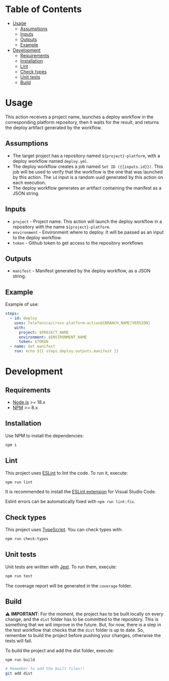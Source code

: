# Table of Contents

* [Usage](#usage)
  * [Assumptions](#assumptions)
  * [Inputs](#inputs)
  * [Outputs](#outputs)
  * [Example](#example)
* [Development](#development)
  * [Requirements](#requirements)
  * [Installation](#installation)
  * [Lint](#lint)
  * [Check types](#check-types)
  * [Unit tests](#unit-tests)
  * [Build](#build)


# Usage

This action receives a project name, launches a deploy workflow in the corresponding platform repository, then it waits for the result, and returns the deploy artifact generated by the workflow.

## Assumptions

- The target project has a repository named `${project}-platform`, with a deploy workflow named `deploy.yml`.
- The deploy workflow creates a job named `Set ID ({{inputs.id}})`. This job will be used to verify that the workflow is the one that was launched by this action. The `id` input is a random uuid generated by this action on each execution.
- The deploy workflow generates an artifact containing the manifest as a JSON string.

## Inputs

- `project` - Project name. This action will launch the deploy workflow in a repository with the name `${project}-platform`.
- `environment` - Environment where to deploy. It will be passed as an input to the deploy workflow.
- `token` - Github token to get access to the repository workflows

## Outputs

- `manifest` - Manifest generated by the deploy workflow, as a JSON string.

## Example

Example of use:

```yaml
steps:
  - id: deploy
    uses: Telefonica/cross-platform-action@{BRANCH_NAME|VERSION}
    with:
      project: $PROJECT_NAME
      environment: $ENVIRONMENT_NAME
      token: $TOKEN
  - name: Get manifest
    run: echo ${{ steps.deploy.outputs.manifest }}
```

# Development

## Requirements

* [Node.js](https://nodejs.org/en/) >= 18.x
* [NPM](https://www.npmjs.com/) >= 8.x

## Installation

Use NPM to install the dependencies:

```bash
npm i
```

## Lint

This project uses [ESLint](https://eslint.org/) to lint the code. To run it, execute:

```sh
npm run lint
```

It is recommended to install the [ESLint extension](https://marketplace.visualstudio.com/items?itemName=dbaeumer.vscode-eslint) for Visual Studio Code.

Eslint errors can be automatically fixed with `npm run lint:fix`.

## Check types

This project uses [TypeScript](https://www.typescriptlang.org/). You can check types with:

```sh
npm run check:types
```

## Unit tests

Unit tests are written with [Jest](https://jestjs.io/). To run them, execute:

```sh
npm run test
```

The coverage report will be generated in the `coverage` folder.

## Build

⚠️ __IMPORTANT__: For the moment, the project has to be built locally on every change, and the `dist` folder has to be committed to the repository. This is something that we will improve in the future. But, for now, there is a step in the test workflow that checks that the `dist` folder is up to date. So, remember to build the project before pushing your changes, otherwise the tests will fail.

To build the project and add the dist folder, execute:

```sh
npm run build

# Remember to add the built files!!
git add dist
```



